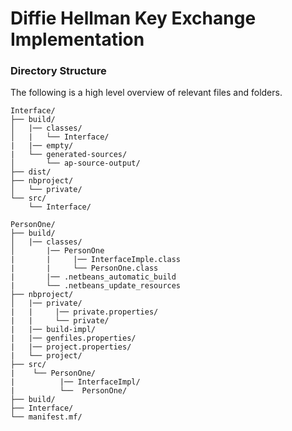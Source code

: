 # Diffie Hellman Key Exchange Implementation

### Directory Structure

The following is a high level overview of relevant files and folders.

``` 
Interface/
├── build/
│   |── classes/     
│   |   └── Interface/
|   |── empty/
|   └── generated-sources/
│       └── ap-source-output/
├── dist/
├── nbproject/ 
│   └── private/      
└── src/ 
    └── Interface/   
    
PersonOne/
├── build/
│   |── classes/     
│       |── PersonOne
|       |     |── InterfaceImple.class
|       |     └── PersonOne.class
|       |── .netbeans_automatic_build
|       └── .netbeans_update_resources
├── nbproject/ 
│   |── private/  
|   |     |── private.properties/
|   |     └── private/
|   |── build-impl/
|   |── genfiles.properties/
|   |── project.properties/
|   └── project/
├── src/ 
|    └── PersonOne/
|          |── InterfaceImpl/
|          └──  PersonOne/
├── build/ 
├── Interface/
└── manifest.mf/
```
